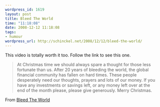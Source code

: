 ```yaml
--- 
wordpress_id: 1619
layout: post
title: Bleed The World
time: "11:18:08"
date: 2008-12-12 11:18:08
tags: 
- humour
wordpress_url: http://schinckel.net/2008/12/12/bleed-the-world/
---
```

This video is totally worth it too. Follow the link to see this one.

> At Christmas time we should always spare a thought for those less fortunate than us. After 20 years of bleeding the world, the global financial community has fallen on hard times. These people desperately need our thoughts, prayers and lots of our money. If you have any investments or savings left, or any money left over at the end of the month please, please give generously. Merry Christmas. 

From [Bleed The World][1]

   [1]: http://www.bleedtheworld.com/

